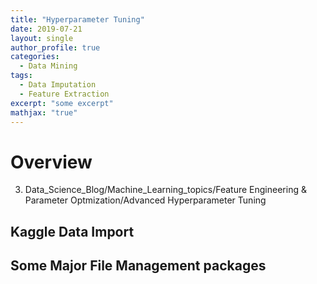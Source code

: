```yaml
---
title: "Hyperparameter Tuning"
date: 2019-07-21
layout: single
author_profile: true
categories:
  - Data Mining
tags: 
  - Data Imputation
  - Feature Extraction
excerpt: "some excerpt"
mathjax: "true"
---
```

# Overview
3. Data_Science_Blog/Machine_Learning_topics/Feature Engineering & Parameter Optmization/Advanced Hyperparameter Tuning
## Kaggle Data Import

## Some Major File Management packages